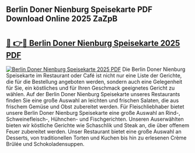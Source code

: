 ## Berlin Doner Nienburg Speisekarte PDF Download Online 2025 ZaZpB

# <h2><a href="http://gcc24v0.nevu.top/?p=Berlin+Doner+Nienburg+Speisekarte">🔗 👉🔴 Berlin Doner Nienburg Speisekarte 2025 PDF</a></h2>

[![Berlin Doner Nienburg Speisekarte 2025 PDF](https://i.imgur.com/dBaPXMq.png)](http://gcc24v0.nevu.top/?p=Berlin+Doner+Nienburg+Speisekarte)
Die Berlin Doner Nienburg Speisekarte im Restaurant oder Café ist nicht nur eine Liste der Gerichte, die für die Bestellung angeboten werden, sondern auch eine Gelegenheit für Sie, ein köstliches und für Ihren Geschmack geeignetes Gericht zu wählen. Auf der Berlin Doner Nienburg Speisekarte unseres Restaurants finden Sie eine große Auswahl an leichten und frischen Salaten, die aus frischem Gemüse und Obst zubereitet werden. Für Fleischliebhaber bietet unsere Berlin Doner Nienburg Speisekarte eine große Auswahl an Rind-, Schweinefleisch-, Hühnchen- und Fischgerichten. Unseren Auserwählten bieten wir köstliche Gerichte wie Schaschlik und Steak an, die über offenem Feuer zubereitet werden. Unser Restaurant bietet eine große Auswahl an Desserts, von traditionellen Torten und Kuchen bis hin zu erlesenen Crème Brûlée und Schokoladensuppen.
